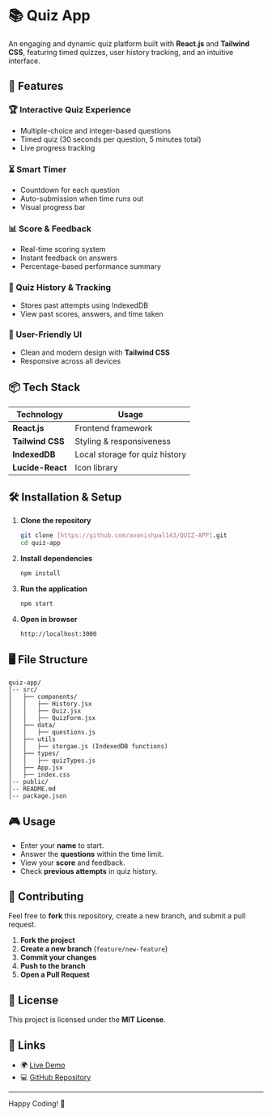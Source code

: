 # 📚 Quiz App

An engaging and dynamic quiz platform built with **React.js** and **Tailwind CSS**, featuring timed quizzes, user history tracking, and an intuitive interface.

## 🚀 Features

### 🏆 Interactive Quiz Experience
- Multiple-choice and integer-based questions
- Timed quiz (30 seconds per question, 5 minutes total)
- Live progress tracking

### ⏳ Smart Timer
- Countdown for each question
- Auto-submission when time runs out
- Visual progress bar

### 📊 Score & Feedback
- Real-time scoring system
- Instant feedback on answers
- Percentage-based performance summary

### 📜 Quiz History & Tracking
- Stores past attempts using IndexedDB
- View past scores, answers, and time taken

### 🎨 User-Friendly UI
- Clean and modern design with **Tailwind CSS**
- Responsive across all devices

## 📦 Tech Stack

| Technology      | Usage |
|---------------|------------------|
| **React.js**  | Frontend framework |
| **Tailwind CSS** | Styling & responsiveness |
| **IndexedDB** | Local storage for quiz history |
| **Lucide-React** | Icon library |

## 🛠️ Installation & Setup

1. **Clone the repository**
   ```sh
   git clone [https://github.com/avanishpal143/QUIZ-APP].git
   cd quiz-app

3. **Install dependencies**
   ```sh
   npm install
   ```

4. **Run the application**
   ```sh
   npm start
   ```

5. **Open in browser**
   ```
   http://localhost:3000
   ```

## 🖥️ File Structure
```
quiz-app/
│-- src/
│   ├── components/
│   │   ├── History.jsx
│   │   ├── Quiz.jsx
│   │   ├── QuizForm.jsx
│   ├── data/
│   │   ├── questions.js
│   ├── utils
│   │   ├── storgae.js (IndexedDB functions)
│   ├── types/
│   │   ├── quizTypes.js
│   ├── App.jsx
│   ├── index.css
│-- public/
│-- README.md
│-- package.json
```

## 🎮 Usage
- Enter your **name** to start.
- Answer the **questions** within the time limit.
- View your **score** and feedback.
- Check **previous attempts** in quiz history.

## 🤝 Contributing
Feel free to **fork** this repository, create a new branch, and submit a pull request.

1. **Fork the project**
2. **Create a new branch** (`feature/new-feature`)
3. **Commit your changes**
4. **Push to the branch**
5. **Open a Pull Request**

## 📜 License
This project is licensed under the **MIT License**.

## 🔗 Links
- 🌍 [Live Demo]([https://quiz-app-check-your-knowledge.vercel.app])
- 💻 [GitHub Repository]([https://github.com/avanishpal143/QUIZ-APP])

---

Happy Coding! 🚀
